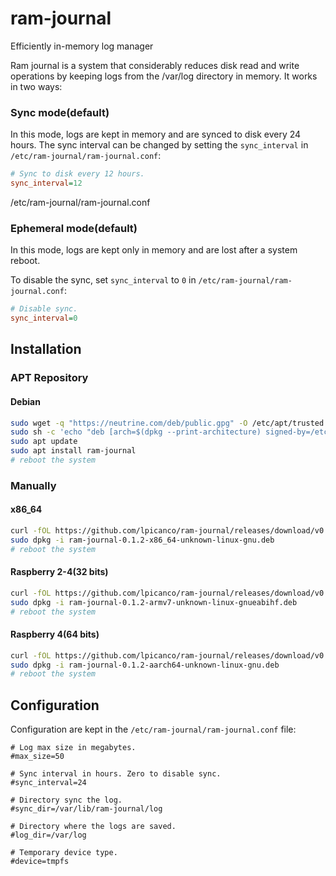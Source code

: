 # ram-journal
Efficiently in-memory log manager

Ram journal is a system that considerably reduces disk read and write operations by keeping logs from the /var/log directory in memory. It works in two ways:
### Sync mode(default)

In this mode, logs are kept in memory and are synced to disk every 24 hours. The sync interval can be changed
by  setting the `sync_interval` in `/etc/ram-journal/ram-journal.conf`:
```ini
# Sync to disk every 12 hours.  
sync_interval=12
```

/etc/ram-journal/ram-journal.conf

### Ephemeral mode(default)

In this mode, logs are kept only in memory and are lost after a system reboot.

To disable the sync, set `sync_interval` to `0` in `/etc/ram-journal/ram-journal.conf`:
```ini
# Disable sync.
sync_interval=0
```

## Installation

### APT Repository

#### Debian
```bash
sudo wget -q "https://neutrine.com/deb/public.gpg" -O /etc/apt/trusted.gpg.d/neutrine.com.gpg
sudo sh -c 'echo "deb [arch=$(dpkg --print-architecture) signed-by=/etc/apt/trusted.gpg.d/neutrine.com.gpg] https://deb.neutrine.com bullseye main" > /etc/apt/sources.list.d/neutrine.com.list'
sudo apt update
sudo apt install ram-journal
# reboot the system
```

### Manually
#### x86_64
```bash
curl -fOL https://github.com/lpicanco/ram-journal/releases/download/v0.1.2/ram-journal-0.1.2-x86_64-unknown-linux-gnu.deb
sudo dpkg -i ram-journal-0.1.2-x86_64-unknown-linux-gnu.deb
# reboot the system
```

#### Raspberry 2-4(32 bits)
```bash
curl -fOL https://github.com/lpicanco/ram-journal/releases/download/v0.1.2/ram-journal-0.1.2-armv7-unknown-linux-gnueabihf.deb
sudo dpkg -i ram-journal-0.1.2-armv7-unknown-linux-gnueabihf.deb
# reboot the system
```

#### Raspberry 4(64 bits)
```bash
curl -fOL https://github.com/lpicanco/ram-journal/releases/download/v0.1.2/ram-journal-0.1.2-aarch64-unknown-linux-gnu.deb
sudo dpkg -i ram-journal-0.1.2-aarch64-unknown-linux-gnu.deb
# reboot the system
```


## Configuration
Configuration are kept in the `/etc/ram-journal/ram-journal.conf` file:
```ìni
# Log max size in megabytes.
#max_size=50

# Sync interval in hours. Zero to disable sync.
#sync_interval=24

# Directory sync the log.
#sync_dir=/var/lib/ram-journal/log

# Directory where the logs are saved.
#log_dir=/var/log

# Temporary device type.
#device=tmpfs
```
